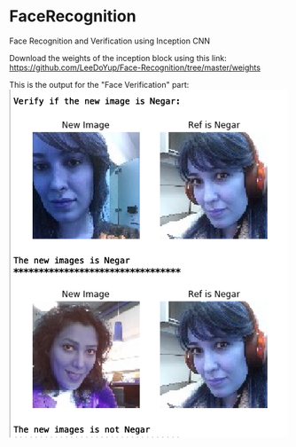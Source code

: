 # FaceRecognition
Face Recognition and Verification using Inception CNN 

Download the weights of the inception block using this link:
https://github.com/LeeDoYup/Face-Recognition/tree/master/weights

This is the output for the "Face Verification" part:
![Test Image 1](output.png)
